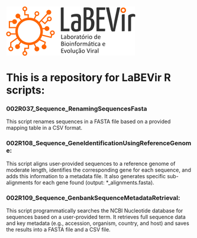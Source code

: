 

![](/LaBEVirLogo.png)



# This is a repository for LaBEVir R scripts:




### 002R037_Sequence_RenamingSequencesFasta
This script renames sequences in a FASTA file based on a provided mapping table in a CSV format.

### 002R108_Sequence_GeneIdentificationUsingReferenceGenome: 
This script aligns user-provided sequences to a reference genome of moderate length, 
identifies the corresponding gene for each sequence, and adds this information to a metadata file. It also generates specific sub-alignments 
for each gene found (output: *_alignments.fasta).

### 002R109_Sequence_GenbankSequenceMetadataRetrieval:
This script programmatically searches the NCBI Nucleotide database for sequences based on a user-provided term. It retrieves full sequence 
data and key metadata (e.g., accession, organism, country, and host) and saves the results into a FASTA file and a CSV file.
